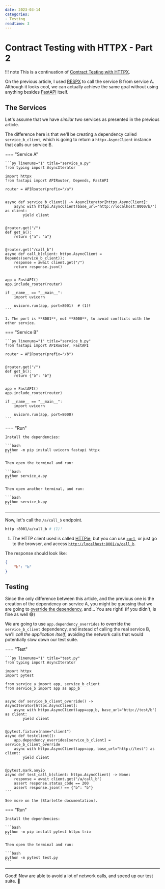```yaml
---
date: 2023-03-14
categories:
- Testing
readtime: 3
---
```


# Contract Testing with HTTPX - Part 2

!!! note
    This is a continuation of [Contract Testing with HTTPX].

On the previous article, I used [RESPX] to call the service B from service A. Although it looks cool, we can actually
achieve the same goal without using anything besides [FastAPI] itself.

## The Services

Let's assume that we have _similar_ two services as presented in the previous article.

The difference here is that we'll be creating a dependency called `service_b_client`, which
is going to return a `httpx.AsyncClient` instance that calls our service B.

=== "Service A"

    ```py linenums="1" title="service_a.py"
    from typing import AsyncIterator

    import httpx
    from fastapi import APIRouter, Depends, FastAPI

    router = APIRouter(prefix="/a")


    async def service_b_client() -> AsyncIterator[httpx.AsyncClient]:
        async with httpx.AsyncClient(base_url="http://localhost:8000/b/") as client:
            yield client


    @router.get("/")
    def get_a():
        return {"a": "a"}


    @router.get("/call_b")
    async def call_b(client: httpx.AsyncClient = Depends(service_b_client)):
        response = await client.get("/")
        return response.json()


    app = FastAPI()
    app.include_router(router)

    if __name__ == "__main__":
        import uvicorn

        uvicorn.run(app, port=8001)  # (1)!
    ```

    1. The port is **8001**, not **8000**, to avoid conflicts with the other service.

=== "Service B"

    ```py linenums="1" title="service_b.py"
    from fastapi import APIRouter, FastAPI

    router = APIRouter(prefix="/b")


    @router.get("/")
    def get_b():
        return {"b": "b"}


    app = FastAPI()
    app.include_router(router)

    if __name__ == "__main__":
        import uvicorn

        uvicorn.run(app, port=8000)
    ```

=== "Run"

    Install the dependencies:

    ```bash
    python -m pip install uvicorn fastapi httpx
    ```

    Then open the terminal and run:

    ```bash
    python service_a.py
    ```

    Then open another terminal, and run:

    ```bash
    python service_b.py
    ```

---

Now, let's call the `/a/call_b` endpoint.

```bash
http :8001/a/call_b # (1)!
```

1. The HTTP client used is called [HTTPie], but you can use [`curl`],
    or just go to the browser, and access [`http://localhost:8001/a/call_b`](http://localhost:8001/a/call_b).

The response should look like:

```json
{
    "b": "b"
}
```

## Testing

Since the only difference between this article, and the previous one is the creation of the dependency on service A,
you might be guessing that we are going to [override the dependency], and... You are right! (if you didn't, is fine as well :sweat_smile:)

We are going to use `app.dependency_overrides` to override the `service_b_client` dependency, and instead of calling the real service B,
we'll _call the application itself_, avoiding the network calls that would potentially slow down our test suite.

=== "Test"

    ```py linenums="1" title="test.py"
    from typing import AsyncIterator

    import httpx
    import pytest

    from service_a import app, service_b_client
    from service_b import app as app_b


    async def service_b_client_override() -> AsyncIterator[httpx.AsyncClient]:
        async with httpx.AsyncClient(app=app_b, base_url="http://test/b") as client:
            yield client


    @pytest.fixture(name="client")
    async def testclient():
        app.dependency_overrides[service_b_client] = service_b_client_override
        async with httpx.AsyncClient(app=app, base_url="http://test") as client:
            yield client


    @pytest.mark.anyio
    async def test_call_b(client: httpx.AsyncClient) -> None:
        response = await client.get("/a/call_b")
        assert response.status_code == 200
        assert response.json() == {"b": "b"}
    ```

    See more on the [Starlette documentation].

=== "Run"

    Install the dependencies:

    ```bash
    python -m pip install pytest httpx trio
    ```

    Then open the terminal and run:

    ```bash
    python -m pytest test.py
    ```

---

Good! Now are able to avoid a lot of network calls, and speed up our test suite. :tada:

[RESPX]: https://lundberg.github.io/respx/
[FastAPI]: https://fastapi.tiangolo.com/
[Contract Testing with HTTPX]: contract-testing.md
[Starlette documentation]: https://www.starlette.io/testclient/#asynchronous-tests
[HTTPie]: https://httpie.io/
[`curl`]: https://curl.se/
[override the dependency]: https://fastapi.tiangolo.com/advanced/testing-dependencies/
